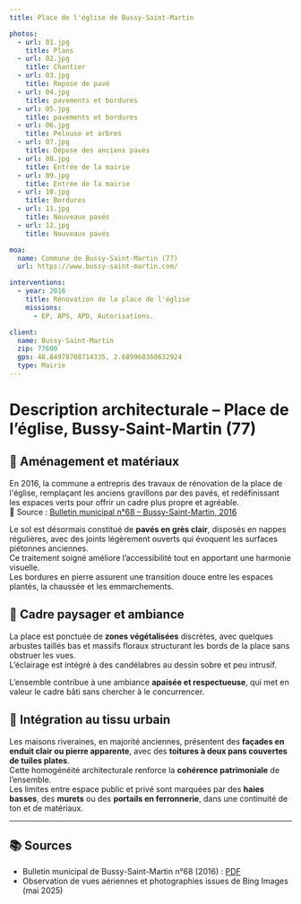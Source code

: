 ```yaml
---
title: Place de l'église de Bussy-Saint-Martin

photos:
  - url: 01.jpg
    title: Plans
  - url: 02.jpg
    title: Chantier
  - url: 03.jpg
    title: Repose de pavé
  - url: 04.jpg
    title: pavements et bordures
  - url: 05.jpg
    title: pavements et bordures
  - url: 06.jpg
    title: Pelouse et arbres
  - url: 07.jpg
    title: Dépose des anciens pavés
  - url: 08.jpg
    title: Entrée de la mairie
  - url: 09.jpg
    title: Entrée de la mairie
  - url: 10.jpg
    title: Bordures
  - url: 11.jpg
    title: Nouveaux pavés
  - url: 12.jpg
    title: Nouveaux pavés

moa:
  name: Commune de Bussy-Saint-Martin (77)
  url: https://www.bussy-saint-martin.com/

interventions:
  - year: 2016
    title: Rénovation de la place de l'église
    missions:
      - EP, APS, APD, Autorisations.

client:
  name: Bussy-Saint-Martin
  zip: 77600
  gps: 48.84978708714335, 2.689968360632924
  type: Mairie
---
```


# Description architecturale – Place de l’église, Bussy-Saint-Martin (77)

## 🧱 Aménagement et matériaux

En 2016, la commune a entrepris des travaux de rénovation de la place de
l'église, remplaçant les anciens gravillons par des pavés, et redéfinissant les
espaces verts pour offrir un cadre plus propre et agréable.  
📄 Source :
[Bulletin municipal n°68 – Bussy-Saint-Martin, 2016](https://www.bussy-saint-martin.com/media/bussy_infos_n68.pdf)

Le sol est désormais constitué de **pavés en grès clair**, disposés en nappes
régulières, avec des joints légèrement ouverts qui évoquent les surfaces
piétonnes anciennes.  
Ce traitement soigné améliore l’accessibilité tout en apportant une harmonie
visuelle.  
Les bordures en pierre assurent une transition douce entre les espaces plantés,
la chaussée et les emmarchements.

## 🌳 Cadre paysager et ambiance

La place est ponctuée de **zones végétalisées** discrètes, avec quelques
arbustes taillés bas et massifs floraux structurant les bords de la place sans
obstruer les vues.  
L’éclairage est intégré à des candélabres au dessin sobre et peu intrusif.

L’ensemble contribue à une ambiance **apaisée et respectueuse**, qui met en
valeur le cadre bâti sans chercher à le concurrencer.

## 🏡 Intégration au tissu urbain

Les maisons riveraines, en majorité anciennes, présentent des **façades en
enduit clair ou pierre apparente**, avec des **toitures à deux pans couvertes de
tuiles plates**.  
Cette homogénéité architecturale renforce la **cohérence patrimoniale** de
l’ensemble.  
Les limites entre espace public et privé sont marquées par des **haies basses**,
des **murets** ou des **portails en ferronnerie**, dans une continuité de ton et
de matériaux.

---

## 📚 Sources

- Bulletin municipal de Bussy-Saint-Martin n°68 (2016) :
  [PDF](https://www.bussy-saint-martin.com/media/bussy_infos_n68.pdf)
- Observation de vues aériennes et photographies issues de Bing Images
  (mai 2025)
